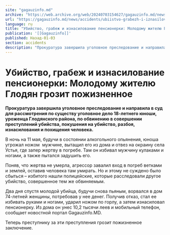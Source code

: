 ```yaml
---
site: "gagauzinfo.md"
archive: "https://web.archive.org/web/20240703154627/gagauzinfo.md/news/accidents/ubiistvo-grabezh-i-iznasilovanie-pensionerki-molodomu-zhitelyu-glodyan-grozit-pozhiznennoe"
url: "https://gagauzinfo.md/news/accidents/ubiistvo-grabezh-i-iznasilovanie-pensionerki-molodomu-zhitelyu-glodyan-grozit-pozhiznennoe"
language: ru
title: "Убийство, грабеж и изнасилование пенсионерки: Молодому жителю Глодян грозит пожизненное"
publication: '[[Gagauzinfo]]'
published: Назад-01-03
section: accidents
description: "Прокуратура завершила уголовное преследование и направила в суд для рассмотрения по существу уголовное дело 18-летнего юноши, уроженца Глодянского района, по обвинению в совершении преступлений убийства, покушения на убийство, разбоя, изнасилования и похищения человека."
---
```


# Убийство, грабеж и изнасилование пенсионерки: Молодому жителю Глодян грозит пожизненное

**Прокуратура завершила уголовное преследование и направила в суд для рассмотрения по существу уголовное дело 18-летнего юноши, уроженца Глодянского района, по обвинению в совершении преступлений убийства, покушения на убийство, разбоя, изнасилования и похищения человека.**

В ночь на 11 мая, будучи в состоянии алкогольного опьянения, юноша угрожал ножом  мужчине, вытащил его из дома и отвез на окраину села Устья, где запер жертву в погребе. Там он избивал мужчину кулаками и ногами, а также пытался задушить его.

Поняв, что жертва не умерла, агрессор завалил вход в погреб ветками и землей, оставив человека там умирать. Но и этому не суждено было сбыться – избитого нашли полицейские, которые расследовали другое убийство, совершенное тем же обвиняемым.

Два дня спустя молодой убийца, будучи снова пьяным, ворвался в дом 74-летней женщины, потребовав у нее денег. Получив отказ, стал ее избивать руками и ногами, ударил ножом по горлу, а затем изнасиловал пенсионерку. Из дома он унес 10,2 тысячи леев и мобильный телефон, сообщает новостной портал Gagauzinfo.MD.

Теперь преступнику за эти преступления грозит пожизненное заключение.